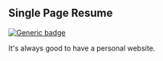 ## Single Page Resume 
[![Generic badge](https://img.shields.io/badge/Web-Development-teal.svg?style=for-the-badge)](https://github.com/ilhambara) 


It's always good to have a personal website.
